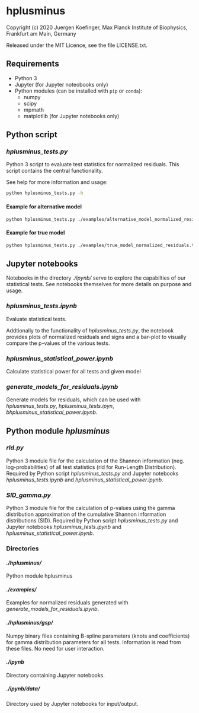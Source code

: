 # hplusminus

Copyright (c) 2020 Juergen Koefinger, Max Planck Institute of Biophysics, Frankfurt am Main, Germany

Released under the MIT Licence, see the file LICENSE.txt.

## Requirements

* Python 3
* Jupyter (for Jupyter noteobooks only)
* Python modules (can be installed with `pip` or `conda`):
  * numpy
  * scipy
  * mpmath
  * matplotlib (for Jupyter notebooks only)

## Python script

### *hplusminus_tests.py*

Python 3 script to evaluate test statistics for normalized residuals.
This script contains the central functionality.

See help for more information and usage:

```bash
python hplusminus_tests.py -h
````

#### Example for alternative model

```bash
python hplusminus_tests.py ./examples/alternative_model_normalized_residuals.txt
```

#### Example for true model

```bash
python hplusminus_tests.py ./examples/true_model_normalized_residuals.txt
```

## Jupyter notebooks

Notebooks in the directory *./ipynb/* serve to explore the capabilties of our statistical tests.
See notebooks themselves for more details on purpose and usage.

### *hplusminus_tests.ipynb*

Evaluate statistical tests.

Addtionally to the functionality of *hplusminus_tests.py*, the notebook provides
plots of normalized residuals and signs and a bar-plot to visually compare the p-values of the various tests.

### *hplusminus_statistical_power.ipynb*

Calculate statistical power for all tests and given model

### *generate_models_for_residuals.ipynb*

Generate models for residuals, which can be used with *hplusminus_tests.py*, *hplusminus_tests.ipyn*, *bhplusminus_statistical_power.ipynb*.

## Python module *hplusminus*

### *rld.py*

Python 3 module file for the calculation of the Shannon information (neg. log-probabilities) of all test statistics (rld for Run-Length Distribution).
Required by Python script *hplusminus_tests.py* and Jupyter notebooks *hplusminus_tests.ipynb* and *hplusminus_statistical_power.ipynb*.

### *SID_gamma.py*

Python 3 module file for the calculation of p-values using the gamma distribution approximation
of the cumulative Shannon information distributions (SID).
Required by Python script *hplusminus_tests.py* and Jupyter notebooks *hplusminus_tests.ipynb* and *hplusminus_statistical_power.ipynb*.

### Directories

#### *./hplusminus/*

Python module hplusminus

#### *./examples/*

Examples for normalized residuals generated with *generate_models_for_residuals.ipynb*.

#### *./hplusminus/gsp/*

Numpy binary files containing B-spline parameters (knots and coefficients) for gamma distribution parameters for all tests.
Information is read from these files. No need for user interaction.

#### *./ipynb*

Directory containing Jupyter notebooks.

##### *./ipynb/data/*

Directory used by Jupyter notebooks for input/output.
